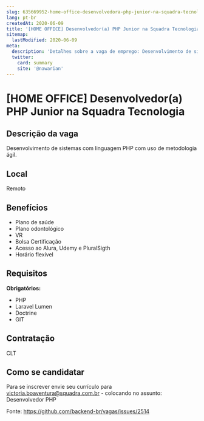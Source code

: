```yaml
---
slug: 635669952-home-office-desenvolvedora-php-junior-na-squadra-tecnologia
lang: pt-br
createdAt: 2020-06-09
title: '[HOME OFFICE] Desenvolvedor(a) PHP Junior na Squadra Tecnologia - Vaga de Emprego'
sitemap:
  lastModified: 2020-06-09
meta:
  description: 'Detalhes sobre a vaga de emprego: Desenvolvimento de sistemas com linguagem PHP com uso de metodologia ágil.'
  twitter:
    card: summary
    site: '@nawarian'
---
```


# [HOME OFFICE] Desenvolvedor(a) PHP Junior na Squadra Tecnologia

## Descrição da vaga

Desenvolvimento de sistemas com linguagem PHP com uso de metodologia ágil.

## Local

Remoto

## Benefícios

- Plano de saúde
- Plano odontológico
- VR
- Bolsa Certificação
- Acesso ao Alura, Udemy e PluralSigth
- Horário flexível

## Requisitos

**Obrigatórios:**
- PHP
- Laravel Lumen
- Doctrine
- GIT

## Contratação

CLT

## Como se candidatar

Para se inscrever envie seu currículo para victoria.boaventura@squadra.com.br - colocando no assunto: Desenvolvedor PHP 

Fonte: https://github.com/backend-br/vagas/issues/2514